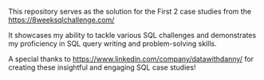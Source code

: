 This repository serves as the solution for the First 2 case studies from the https://8weeksqlchallenge.com/

It showcases my ability to tackle various SQL challenges and demonstrates my proficiency in SQL query writing and problem-solving skills.

A special thanks to https://www.linkedin.com/company/datawithdanny/ for creating these insightful and engaging SQL case studies! 
